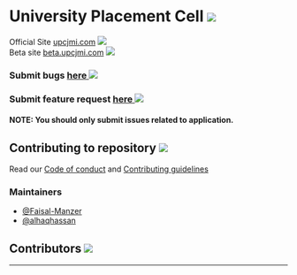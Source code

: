 # University Placement Cell ![][licence]
Official Site [upcjmi.com][official site] ![][website status]  
Beta site [beta.upcjmi.com][beta site] [![][build status]][netlify deploy]

### Submit bugs [here ![][bug]][submit bug] 
### Submit feature request [here ![][enhanchement]][submit feature request]
#### NOTE: You should only submit issues related to application.

## Contributing to repository ![][help wanted]
Read our [Code of conduct](/CODE_OF_CONDUCT.md) and [Contributing guidelines](/CONTRIBUTING.md)

### Maintainers
  - [@Faisal-Manzer](https://github.com/Faisal-Manzer)
  - [@alhaqhassan](https://github.com/alhaqhassan)
  
## Contributors ![][contributors]


---
[beta site]: [https://beta.upcjmi.com]
[official site]: [https://upcjmi.com]
[netlify deploy]: https://app.netlify.com/sites/amazing-mayer-f4232d/deploys

[submit bug]: https://github.com/Faisal-Manzer/upcjmi-react-app/issues/new?assignees=alhaqhassan&labels=bug&template=bug_report.md&title=
[bug]: https://img.shields.io/github/issues/Faisal-Manzer/upcjmi-react-app/bug
[submit feature request]: https://github.com/Faisal-Manzer/upcjmi-react-app/issues/new?assignees=Faisal-Manzer&labels=enhancement&template=feature_request.md&title=
[enhanchement]: https://img.shields.io/github/issues/Faisal-Manzer/upcjmi-react-app/enhanchment
[help wanted]: https://img.shields.io/github/issues/Faisal-Manzer/upcjmi-react-app/help%20wanted

[licence]: https://img.shields.io/github/license/Faisal-Manzer/upcjmi-react-app
[website status]: https://img.shields.io/website?down_message=down&up_message=running&url=https%3A%2F%2Fupcjmi.com
[build status]: https://api.netlify.com/api/v1/badges/e6d1c71d-5424-4b4e-a4ce-9aca76cff848/deploy-status

[contributors]: https://img.shields.io/github/contributors-anon/Faisal-Manzer/upcjmi-react-app
[faisal]: https://avatars3.githubusercontent.com/u/18066439?s=20&v=4
